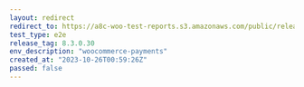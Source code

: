 ```yaml
---
layout: redirect
redirect_to: https://a8c-woo-test-reports.s3.amazonaws.com/public/release/8.3.0.30/woocommerce-payments/e2e/index.html
test_type: e2e
release_tag: 8.3.0.30
env_description: "woocommerce-payments"
created_at: "2023-10-26T00:59:26Z"
passed: false
---
```

